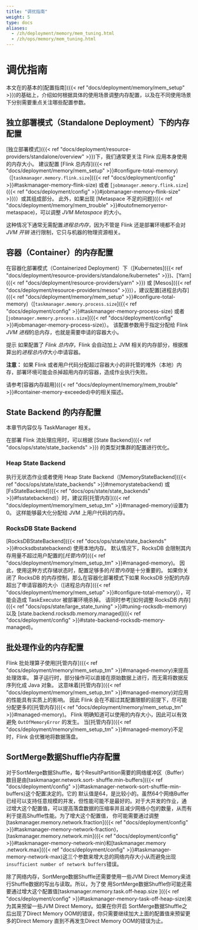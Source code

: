 ```yaml
---
title: "调优指南"
weight: 5
type: docs
aliases:
  - /zh/deployment/memory/mem_tuning.html
  - /zh/ops/memory/mem_tuning.html
---
```

<!--
Licensed to the Apache Software Foundation (ASF) under one
or more contributor license agreements.  See the NOTICE file
distributed with this work for additional information
regarding copyright ownership.  The ASF licenses this file
to you under the Apache License, Version 2.0 (the
"License"); you may not use this file except in compliance
with the License.  You may obtain a copy of the License at

  http://www.apache.org/licenses/LICENSE-2.0

Unless required by applicable law or agreed to in writing,
software distributed under the License is distributed on an
"AS IS" BASIS, WITHOUT WARRANTIES OR CONDITIONS OF ANY
KIND, either express or implied.  See the License for the
specific language governing permissions and limitations
under the License.
-->

# 调优指南

本文在的基本的[配置指南]({{< ref "docs/deployment/memory/mem_setup" >}})的基础上，介绍如何根据具体的使用场景调整内存配置，以及在不同使用场景下分别需要重点关注哪些配置参数。

<a name="configure-memory-for-standalone-deployment" />

## 独立部署模式（Standalone Deployment）下的内存配置

[独立部署模式]({{< ref "docs/deployment/resource-providers/standalone/overview" >}})下，我们通常更关注 Flink 应用本身使用的内存大小。
建议配置 [Flink 总内存]({{< ref "docs/deployment/memory/mem_setup" >}}#configure-total-memory)（[`taskmanager.memory.flink.size`]({{< ref "docs/deployment/config" >}}#taskmanager-memory-flink-size) 或者 [`jobmanager.memory.flink.size`]({{< ref "docs/deployment/config" >}}#jobmanager-memory-flink-size" >}})）或其组成部分。
此外，如果出现 [Metaspace 不足的问题]({{< ref "docs/deployment/memory/mem_trouble" >}}#outofmemoryerror-metaspace)，可以调整 *JVM Metaspace* 的大小。

这种情况下通常无需配置*进程总内存*，因为不管是 Flink 还是部署环境都不会对 *JVM 开销* 进行限制，它只与机器的物理资源相关。

<a name="configure-memory-for-containers" />

## 容器（Container）的内存配置

在容器化部署模式（Containerized Deployment）下（[Kubernetes]({{< ref "docs/deployment/resource-providers/standalone/kubernetes" >}})、[Yarn]({{< ref "docs/deployment/resource-providers/yarn" >}}) 或 [Mesos]({{< ref "docs/deployment/resource-providers/mesos" >}})），建议配置[进程总内存]({{< ref "docs/deployment/memory/mem_setup" >}}#configure-total-memory)（[`taskmanager.memory.process.size`]({{< ref "docs/deployment/config" >}}#taskmanager-memory-process-size) 或者 [`jobmanager.memory.process.size`]({{< ref "docs/deployment/config" >}}#jobmanager-memory-process-size)）。
该配置参数用于指定分配给 Flink *JVM 进程*的总内存，也就是需要申请的容器大小。

<span class="label label-info">提示</span>
如果配置了 *Flink 总内存*，Flink 会自动加上 JVM 相关的内存部分，根据推算出的*进程总内存*大小申请容器。

<div class="alert alert-warning">
  <strong>注意：</strong> 如果 Flink 或者用户代码分配超过容器大小的非托管的堆外（本地）内存，部署环境可能会杀掉超用内存的容器，造成作业执行失败。
</div>

请参考[容器内存超用]({{< ref "docs/deployment/memory/mem_trouble" >}}#container-memory-exceeded)中的相关描述。

<a name="configure-memory-for-state-backends" />

## State Backend 的内存配置

本章节内容仅与 TaskManager 相关。

在部署 Flink 流处理应用时，可以根据 [State Backend]({{< ref "docs/ops/state/state_backends" >}}) 的类型对集群的配置进行优化。

### Heap State Backend

执行无状态作业或者使用 Heap State Backend（[MemoryStateBackend]({{< ref "docs/ops/state/state_backends" >}}#memorystatebackend)
或 [FsStateBackend]({{< ref "docs/ops/state/state_backends" >}}#fsstatebackend)）时，建议将[托管内存]({{< ref "docs/deployment/memory/mem_setup_tm" >}}#managed-memory)设置为 0。
这样能够最大化分配给 JVM 上用户代码的内存。

### RocksDB State Backend

[RocksDBStateBackend]({{< ref "docs/ops/state/state_backends" >}}#rocksdbstatebackend) 使用本地内存。
默认情况下，RocksDB 会限制其内存用量不超过用户配置的[*托管内存*]({{< ref "docs/deployment/memory/mem_setup_tm" >}}#managed-memory)。
因此，使用这种方式存储状态时，配置足够多的*托管内存*是十分重要的。
如果你关闭了 RocksDB 的内存控制，那么在容器化部署模式下如果 RocksDB 分配的内存超出了申请容器的大小（[进程总内存]({{< ref "docs/deployment/memory/mem_setup" >}}#configure-total-memory)），可能会造成 TaskExecutor 被部署环境杀掉。
请同时参考[如何调整 RocksDB 内存]({{< ref "docs/ops/state/large_state_tuning" >}}#tuning-rocksdb-memory)以及 [state.backend.rocksdb.memory.managed]({{< ref "docs/deployment/config" >}}#state-backend-rocksdb-memory-managed)。

<a name="configure-memory-for-batch-jobs" />

## 批处理作业的内存配置

Flink 批处理算子使用[托管内存]({{< ref "docs/deployment/memory/mem_setup_tm" >}}#managed-memory)来提高处理效率。
算子运行时，部分操作可以直接在原始数据上进行，而无需将数据反序列化成 Java 对象。
这意味着[托管内存]({{< ref "docs/deployment/memory/mem_setup_tm" >}}#managed-memory)对应用的性能具有实质上的影响。
因此 Flink 会在不超过其配置限额的前提下，尽可能分配更多的[托管内存]({{< ref "docs/deployment/memory/mem_setup_tm" >}}#managed-memory)。
Flink 明确知道可以使用的内存大小，因此可以有效避免 `OutOfMemoryError` 的发生。
当[托管内存]({{< ref "docs/deployment/memory/mem_setup_tm" >}}#managed-memory)不足时，Flink 会优雅地将数据落盘。

## SortMerge数据Shuffle内存配置

对于SortMerge数据Shuffle，每个ResultPartition需要的网络缓冲区（Buffer）数目是由[taskmanager.network.sort-
shuffle.min-buffers]({{< ref "docs/deployment/config" >}}#taskmanager-network-sort-shuffle-min-buffers)这个配置决定的。它的
默认值是64，是比较小的。虽然64个网络Buffer已经可以支持任意规模的并发，但性能可能不是最好的。对于大并发的作业，通
过增大这个配置值，可以提高落盘数据的压缩率并且减少网络小包的数量，从而有利于提高Shuffle性能。为了增大这个配置值，
你可能需要通过调整[taskmanager.memory.network.fraction]({{< ref "docs/deployment/config" >}}#taskmanager-memory-network-fraction)，
[taskmanager.memory.network.min]({{< ref "docs/deployment/config" >}}#taskmanager-memory-network-min)和[taskmanager.memory
.network.max]({{< ref "docs/deployment/config" >}}#taskmanager-memory-network-max)这三个参数来增大总的网络内存大小从而避免出现
`insufficient number of network buffers`错误。

除了网络内存，SortMerge数据Shuffle还需要使用一些JVM Direct Memory来进行Shuffle数据的写出与读取。所以，为了使
用SortMerge数据Shuffle你可能还需要通过增大这个配置值[taskmanager.memory.task.off-heap.size
]({{< ref "docs/deployment/config" >}}#taskmanager-memory-task-off-heap-size)来为其来预留一些JVM Direct Memory。如果在你开启
SortMerge数据Shuffle之后出现了Direct Memory OOM的错误，你只需要继续加大上面的配置值来预留更多的Direct Memory
直到不再发生Direct Memory OOM的错误为止。
